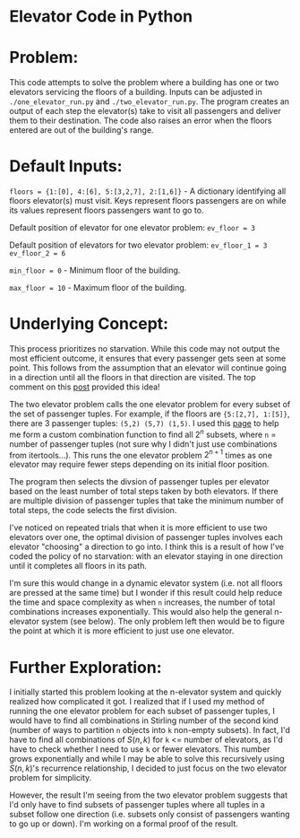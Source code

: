 # Elevator Code in Python

# Problem:

This code attempts to solve the problem where a building has one or two elevators servicing the floors of a building. Inputs can be adjusted in `./one_elevator_run.py` and `./two_elevator_run.py`. The program creates an output of each step the elevator(s) take to visit all passengers and deliver them to their destination. The code also raises an error when the floors entered are out of the building's range.


# Default Inputs:

`floors = {1:[0], 4:[6], 5:[3,2,7], 2:[1,6]}` - A dictionary identifying all floors elevator(s) must visit. Keys represent floors passengers are on while its values represent floors passengers want to go to.

Default position of elevator for one elevator problem:
`ev_floor = 3`

Default position of elevators for two elevator problem:
`ev_floor_1 = 3`
`ev_floor_2 = 6`

`min_floor = 0` - Minimum floor of the building.

`max_floor = 10` - Maximum floor of the building.


# Underlying Concept:

This process prioritizes no starvation. While this code may not output the most efficient outcome, it ensures that every passenger gets seen at some point. This follows from the assumption that an elevator will continue going in a direction until all the floors in that direction are visited. The top comment on this [post](https://softwareengineering.stackexchange.com/questions/331692/what-algorithm-is-used-by-elevators-to-find-the-shortest-path-to-travel-floor-or) provided this idea!

The two elevator problem calls the one elevator problem for every subset of the set of passenger tuples. For example, if the floors are `{5:[2,7], 1:[5]}`, there are 3 passenger tuples: `(5,2) (5,7) (1,5)`. I used this [page](https://blog.enterprisedna.co/how-to-generate-all-combinations-of-a-list-in-python/) to help me form a custom combination function to find all $2^n$ subsets, where `n` = number of passenger tuples (not sure why I didn't just use combinations from itertools...). This runs the one elevator problem $2^{n+1}$ times as one elevator may require fewer steps depending on its initial floor position.

The program then selects the divsion of passenger tuples per elevator based on the least number of total steps taken by both elevators. If there are multiple division of passenger tuples that take the minimum number of total steps, the code selects the first division.

I've noticed on repeated trials that when it is more efficient to use two elevators over one, the optimal division of passenger tuples involves each elevator "choosing" a direction to go into. I think this is a result of how I've coded the policy of no starvation: with an elevator staying in one direction until it completes all floors in its path.

I'm sure this would change in a dynamic elevator system (i.e. not all floors are pressed at the same time) but I wonder if this result could help reduce the time and space complexity as when `n` increases, the number of total combinations increases exponentially. This would also help the general n-elevator system (see below). The only problem left then would be to figure the point at which it is more efficient to just use one elevator.


# Further Exploration:

I initially started this problem looking at the n-elevator system and quickly realized how complicated it got. I realized that if I used my method of running the one elevator problem for each subset of passenger tuples, I would have to find all combinations in Stirling number of the second kind (number of ways to partition `n` objects into `k` non-empty subsets). In fact, I'd have to find all combinations of $S(n,k)$ for `k` <= number of elevators, as I'd have to check whether I need to use `k` or fewer elevators. This number grows exponentially and while I may be able to solve this recursively using $S(n,k)$'s recurrence relationship, I decided to just focus on the two elevator problem for simplicity.

However, the result I'm seeing from the two elevator problem suggests that I'd only have to find subsets of passenger tuples where all tuples in a subset follow one direction (i.e. subsets only consist of passengers wanting to go up or down). I'm working on a formal proof of the result.
